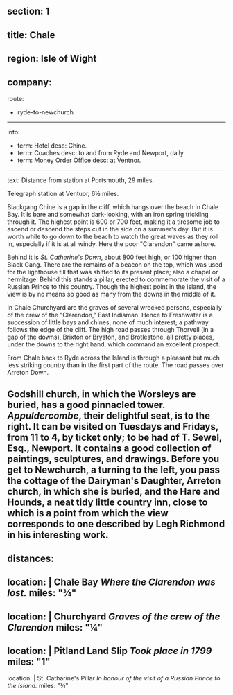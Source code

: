 section: 1
----
title: Chale
----
region: Isle of Wight
----
company:
----
route:
- ryde-to-newchurch
----
info:
- term: Hotel
  desc: Chine.
- term: Coaches
  desc: to and from Ryde and Newport, daily.
- term: Money Order Office
  desc: at Ventnor.
----
text: Distance from station at Portsmouth, 29 miles.

Telegraph station at Ventuor, 6½ miles.

Blackgang Chine is a gap in the cliff, which hangs over the beach in Chale Bay. It is bare and somewhat dark-looking, with an iron spring trickling through it. The highest point is 600 or 700 feet, making it a tiresome job to ascend or descend the steps cut in the side on a summer's day. But it is worth while to go down to the beach to watch the great waves as they roll in, especially if it is at all windy. Here the poor "Clarendon" came ashore.

Behind it is *St. Catherine's Down*, about 800 feet high, or 100 higher than Black Gang. There are the remains of a beacon on the top, which was used for the lighthouse till that was shifted to its present place; also a chapel or hermitage. Behind this stands a pillar, erected to commemorate the visit of a Russian Prince to this country. Though the highest point in the island, the view is by no means so good as many from the downs in the middle of it.

In Chale Churchyard are the graves of several wrecked persons, especially of the crew of the "Clarendon," East Indiaman. Hence to Freshwater is a succession of little bays and chines, none of much interest; a pathway follows the edge of the cliff. The high road passes through Thorvell (in a gap of the downs), Brixton or Bryston, and Brotlestone, all pretty places, under the downs to the right hand, which command an excellent prospect.

From Chale back to Ryde across the Island is through a pleasant but much less striking country than in the first part of the route. The road passes over Arreton Down.

Godshill church, in which the Worsleys are buried, has a good pinnacled tower. *Appuldercombe*, their delightful seat, is to the right. It can be visited on Tuesdays and Fridays, from 11 to 4, by ticket only; to be had of T. Sewel, Esq., Newport. It contains a good collection of paintings, sculptures, and drawings. Before you get to Newchurch, a turning to the left, you pass the cottage of the Dairyman's Daughter, Arreton church, in which she is buried, and the Hare and Hounds, a neat tidy little country inn, close to which is a point from which the view corresponds to one described by Legh Richmond in his interesting work.
----
distances:
-
  location: |
    Chale Bay
    *Where the Clarendon was lost.*
  miles: "¾"
-
  location: |
    Churchyard
    *Graves of the crew of the Clarendon*
  miles: "¼"
-
  location: |
    Pitland Land Slip
    *Took place in 1799*
  miles: "1"
-
  location: |
    St. Catharine's Pillar
    *In honour of the visit of a Russian Prince to the Island.*
  miles: "¾"
